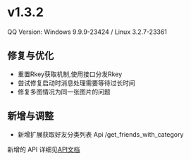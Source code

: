 # v1.3.2

QQ Version: Windows 9.9.9-23424 / Linux 3.2.7-23361

## 修复与优化
* 重置Rkey获取机制,使用接口分发Rkey
* 尝试修复启动时消息处理需要等待过长时间
* 修复多图情况为同一张图片的问题

## 新增与调整
* 新增扩展获取好友分类列表 Api /get_friends_with_category

新增的 API 详细见[API文档](https://napneko.github.io/zh-CN/develop/extends_api)